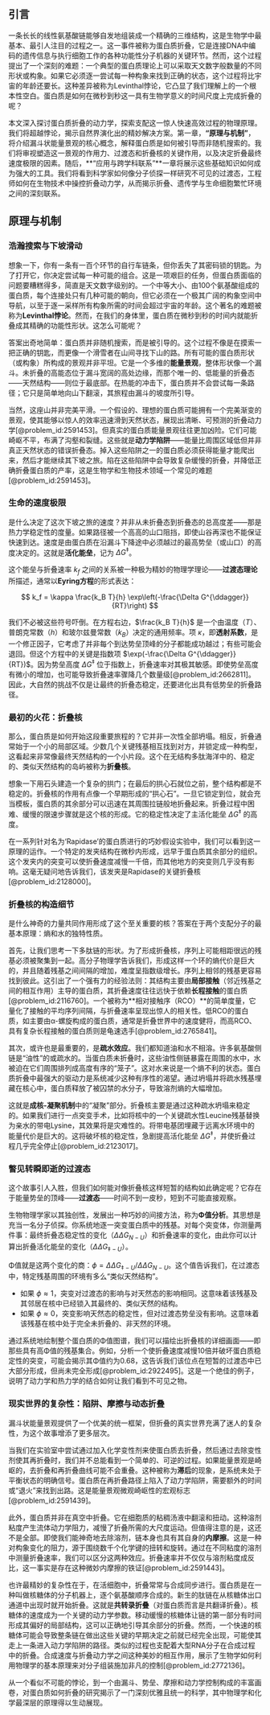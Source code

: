 ## 引言
一条长长的线性氨基酸链能够自发地组装成一个精确的三维结构，这是生物学中最基本、最引人注目的过程之一。这一事件被称为蛋白质折叠，它是连接DNA中编码的遗传信息与执行细胞工作的各种功能性分子机器的关键环节。然而，这个过程提出了一个深刻的难题：一个典型的蛋白质理论上可以采取天文数字般数量的不同形状或构象。如果它必须逐一尝试每一种构象来找到正确的状态，这个过程将比宇宙的年龄还要长。这种差异被称为Levinthal悖论，它凸显了我们理解上的一个根本性空白。蛋白质是如何在微秒到秒这一具有生物学意义的时间尺度上完成折叠的呢？

本文深入探讨蛋白质折叠的动力学，探索支配这一惊人快速高效过程的物理原理。我们将超越悖论，揭示自然界演化出的精妙解决方案。第一章，**“原理与机制”**，将介绍漏斗状能量景观的核心概念，解释蛋白质是如何被引导而非随机搜索的。我们将审视塑造这一景观的作用力、过渡态和折叠核的关键作用，以及决定折叠最终速度极限的因素。随后，**“应用与跨学科联系”**一章将展示这些基础知识如何成为强大的工具。我们将看到科学家如何像分子侦探一样研究不可见的过渡态，工程师如何在生物技术中操控折叠动力学，从而揭示折叠、遗传学与生命细胞繁忙环境之间的深刻联系。

## 原理与机制

### 浩瀚搜索与下坡滑动

想象一下，你有一条有一百个环节的自行车链条，但你丢失了其密码锁的钥匙。为了打开它，你决定尝试每一种可能的组合。这是一项艰巨的任务，但蛋白质面临的问题要糟糕得多，简直是天文数字级别的。一个中等大小、由100个氨基酸组成的蛋白质，每个连接处只有几种可能的朝向，但它必须在一个极其广阔的构象空间中导航，以至于逐一采样所有构象所需的时间会超过宇宙的年龄。这个著名的难题被称为**Levinthal悖论**。然而，在我们的身体里，蛋白质在微秒到秒的时间内就能折叠成其精确的功能性形状。这怎么可能呢？

答案出奇地简单：蛋白质并非随机搜索，而是被引导的。这个过程不像是在摸索一把正确的钥匙，而更像一个滑雪者在山间寻找下山的路。所有可能的蛋白质形状（或构象）所构成的景观并非平坦。它是一个多维的**能量景观**，整体形状像一个漏斗。未折叠的高能态位于漏斗宽阔的高处边缘，而那个唯一的、低能量的折叠态——天然结构——则位于最底部。在热能的冲击下，蛋白质并不会尝试每一条路径；它只是简单地向山下翻滚，其旅程由漏斗的坡度所引导。

当然，这座山并非完美平滑。一个假设的、理想的蛋白质可能拥有一个完美渐变的景观，使其能够以惊人的效率迅速滑到天然状态，展现出清晰、可预测的折叠动力学[@problem_id:2591453]。但真实的蛋白质能量景观往往更加凶险。它们可能崎岖不平，布满了沟壑和裂缝。这些就是**动力学陷阱**——能量比周围区域低但并非真正天然状态的错误折叠态。掉入这些陷阱之一的蛋白质必须获得能量才能爬出来，然后才能继续其下坡之旅。陷在这些陷阱中会导致复杂缓慢的折叠，并降低正确折叠蛋白质的产率，这是生物学和生物技术领域一个常见的难题[@problem_id:2591453]。

### 生命的速度极限

是什么决定了这次下坡之旅的速度？并非从未折叠态到折叠态的总高度差——那是热力学稳定性的度量。如果路径被一个高高的山口阻挡，即使山谷再深也不能保证快速到达。速度是由蛋白质在沿漏斗下降途中必须越过的最高势垒（或山口）的高度决定的。这就是**活化能垒**，记为 $\Delta G^{\ddagger}$。

这个能垒与折叠速率 $k_f$ 之间的关系被一种极为精妙的物理学理论——**过渡态理论**所描述，通常以**Eyring方程**的形式表达：

$$
k_f = \kappa \frac{k_B T}{h} \exp\left(-\frac{\Delta G^{\ddagger}}{RT}\right)
$$

我们不必被这些符号吓倒。在方程右边，$\frac{k_B T}{h}$ 是一个由温度（$T$）、普朗克常数（$h$）和玻尔兹曼常数（$k_B$）决定的通用频率。项 $\kappa$，即**透射系数**，是一个修正因子，它考虑了并非每个到达势垒顶峰的分子都能成功越过；有些可能会退回。但这个方程中的关键是指数项 $\exp(-\frac{\Delta G^{\ddagger}}{RT})$。因为势垒高度 $\Delta G^{\ddagger}$ 位于指数上，折叠速率对其极其敏感。即使势垒高度有微小的增加，也可能导致折叠速率骤降几个数量级[@problem_id:2662811]。因此，大自然的挑战不仅是让最终的折叠态稳定，还要进化出具有低势垒的折叠路径。

### 最初的火花：折叠核

那么，蛋白质是如何开始这段重要旅程的？它并非一次性全部坍塌。相反，折叠通常始于一个小的局部区域。少数几个关键残基相互找到对方，并锁定成一种构型，这看起来非常像最终天然结构的一个小片段。这个在无结构多肽海洋中的、稳定的、类似天然结构的岛屿被称为**折叠核**。

想象一下用石头建造一个复杂的拱门；在最后的拱心石就位之前，整个结构都是不稳定的。折叠核的作用有点像一个早期形成的“拱心石”。一旦它锁定到位，就会充当模板，蛋白质的其余部分可以迅速在其周围拉链般地折叠起来。折叠过程中困难、缓慢的限速步骤就是这个核的形成。它的稳定性决定了主活化能垒 $\Delta G^{\ddagger}$ 的高度。

在一系列针对名为‘Rapidase’的蛋白质进行的巧妙假设实验中，我们可以看到这一原理的运作。一个特定的发夹结构在微秒内形成，远早于蛋白质其余部分的组织。这个发夹内的突变可以使折叠速度减慢一千倍，而其他地方的突变则几乎没有影响。这毫无疑问地告诉我们，该发夹是Rapidase的关键折叠核 [@problem_id:2128000]。

### 折叠核的构造细节

是什么神奇的力量共同作用形成了这个至关重要的核？答案在于两个支配分子的最基本原理：熵和水的独特性质。

首先，让我们思考一下多肽链的形状。为了形成折叠核，序列上可能相距很远的残基必须被聚集到一起。高分子物理学告诉我们，形成这样一个环的熵代价是巨大的，并且随着残基之间间隔的增加，难度呈指数级增长。序列上相邻的残基更容易找到彼此。这引出了一个强有力的经验法则：其结构主要由**局部接触**（邻近残基之间的相互作用）主导的蛋白质，其折叠速度往往远快于依赖**长程接触**的蛋白质[@problem_id:2116760]。一个被称为**相对接触序（RCO）**的简单度量，它量化了接触的平均序列间隔，与折叠速率呈现出惊人的相关性。低RCO的蛋白质，如主要由α-螺旋构成的蛋白质，通常是折叠世界中的速度健将，而高RCO、具有复杂长程接触的蛋白质则是龟速选手[@problem_id:2765841]。

其次，或许也是最重要的，是**疏水效应**。我们都知道油和水不相溶。许多氨基酸侧链是“油性”的或疏水的。当蛋白质未折叠时，这些油性侧链暴露在周围的水中，水被迫在它们周围排列成高度有序的“笼子”。这对水来说是一个熵不利的状态。蛋白质折叠中最强大的驱动力是系统减少这种有序性的渴望。通过坍塌并将疏水残基埋藏在核心中，蛋白质释放了被囚禁的水分子，导致溶剂熵的大幅增加。

这就是**成核-凝聚机制**中的“凝聚”部分。折叠核主要是通过这种疏水坍塌来稳定的。如果我们进行一点突变手术，比如将核中的一个关键疏水性Leucine残基替换为亲水的带电Lysine，其效果将是灾难性的。将带电基团埋藏于远离水环境中的能量代价是巨大的。这将破坏核的稳定性，急剧提高活化能垒 $\Delta G^{\ddagger}$，并使折叠过程几乎完全停止[@problem_id:2123017]。

### 瞥见转瞬即逝的过渡态

这个故事引人入胜，但我们如何能对像折叠核这样短暂的结构如此确定呢？它存在于能量势垒的顶峰——**过渡态**——时间不到一皮秒，短到不可能直接观察。

生物物理学家以其独创性，发展出一种巧妙的间接方法，称为**Φ值分析**。其思想是充当一名分子侦探。你系统地逐一突变蛋白质中的残基。对每个突变体，你测量两件事：最终折叠态稳定性的变化（$\Delta \Delta G_{N-U}$）和折叠速率的变化，由此你可以计算出折叠活化能垒的变化（$\Delta \Delta G_{\ddagger-U}$）。

Φ值就是这两个变化的商：$\phi = \Delta \Delta G_{\ddagger-U} / \Delta \Delta G_{N-U}$。这个值告诉我们，在过渡态中，特定残基周围的环境有多么“类似天然结构”。

-   如果 $\phi \approx 1$，突变对过渡态的影响与对天然态的影响相同。这意味着该残基及其邻居在核中已经锁入其最终的、类似天然的结构。
-   如果 $\phi \approx 0$，突变影响天然态的稳定性，但对过渡态势垒没有影响。这意味着该残基在核中处于完全未折叠的、非天然的环境。

通过系统地绘制整个蛋白质的Φ值图谱，我们可以描绘出折叠核的详细画面——即那些具有高Φ值的残基集合。例如，分析一个使折叠速度减慢10倍并破坏蛋白质稳定性的突变，可能会揭示其Φ值约为$0.68$，这告诉我们该位点在短暂的过渡态中已大部分形成，但尚未完全形成[@problem_id:2922495]。这是一个绝佳的例子，说明了动力学和热力学的结合如何让我们看到不可见之物。

### 现实世界的复杂性：陷阱、摩擦与动态折叠

漏斗状能量景观提供了一个优美的统一框架，但折叠的真实世界充满了迷人的复杂性，为这个故事增添了更多层次。

当我们在实验室中尝试通过加入化学变性剂来使蛋白质去折叠，然后通过去除变性剂使其再折叠时，我们并不总能看到一个简单的、可逆的过程。如果能量景观是崎岖的，去折叠和再折叠曲线可能不会重叠。这种被称为**滞后**的现象，是系统未处于平衡状态的明确信号。蛋白质在再折叠路径上陷入了动力学陷阱，需要额外的时间或“退火”来找到出路。这是能量景观微观崎岖性的宏观标志[@problem_id:2591439]。

此外，蛋白质并非在真空中折叠。它在细胞质的粘稠汤液中翻滚和扭动。这种溶剂粘度产生流体动力学阻力，减慢了折叠所需的大尺度运动。但值得注意的是，这还不是全部。即使我们能神奇地去除溶剂，链本身也具有其自身的**内摩擦**。这是一种对构象变化的阻力，源于围绕数千个化学键的扭转和旋转。通过在不同粘度的溶剂中测量折叠速率，我们可以区分这两种效应。折叠速率并不仅仅与溶剂粘度成反比，这一事实是存在这种微妙内摩擦的铁证[@problem_id:2591443]。

也许最精妙的复杂性在于，在活细胞中，折叠常常与合成同步进行。蛋白质是在一种叫做核糖体的分子机器上，逐个氨基酸顺序合成的。新生的肽链在从核糖体出口通道中出现时就开始折叠。这就是**共转录折叠**（对蛋白质而言是共翻译折叠）。核糖体的速度成为一个关键的动力学参数。移动缓慢的核糖体让链的第一部分有时间形成其偏好的局部结构，这可以正确地引导其余部分的折叠。然而，一个快速的核糖体可能会导致整条链在做出这些关键的早期决定之前就已经完全出现，可能使其走上一条进入动力学陷阱的路径。类似的过程也支配着大型RNA分子在合成过程中的折叠。合成速度与折叠动力学之间这种美妙的相互作用，展示了生物学如何利用物理学的基本原理来对分子组装施加非凡的控制[@problem_id:2772136]。

从一个看似不可能的悖论，到一个由漏斗、势垒、摩擦和动力学控制构成的丰富画卷，对蛋白质如何折叠的研究揭示了一门深刻优雅且统一的科学，其中物理学和化学最深层的原理得以生动展现。

